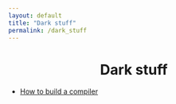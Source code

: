 ```yaml
---
layout: default
title: "Dark stuff"
permalink: /dark_stuff
---
```




<h1 align="center"> Dark stuff </h1>


* [How to build a compiler](https://austinhenley.com/blog/teenytinycompiler1.html) 
